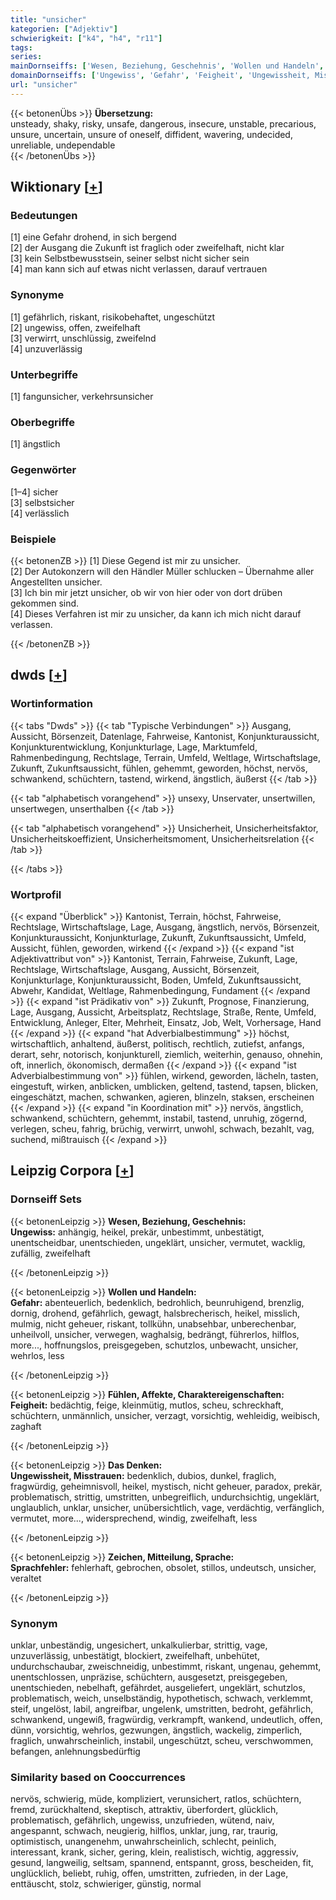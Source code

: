 ```yaml
---
title: "unsicher"
kategorien: ["Adjektiv"]
schwierigkeit: ["k4", "h4", "r11"]
tags:
series:
mainDornseiffs: ['Wesen, Beziehung, Geschehnis', 'Wollen und Handeln', 'Fühlen, Affekte, Charaktereigenschaften', 'Das Denken', 'Zeichen, Mitteilung, Sprache']
domainDornseiffs: ['Ungewiss', 'Gefahr', 'Feigheit', 'Ungewissheit, Misstrauen', 'Sprachfehler']
url: "unsicher"
---
```


{{< betonenÜbs >}}
**Übersetzung:**  
unsteady, shaky, risky, unsafe, dangerous, insecure, unstable, precarious, unsure, uncertain, unsure of oneself, diffident, wavering, undecided, unreliable, undependable  
{{< /betonenÜbs >}}

## Wiktionary [[+](https://de.wiktionary.org/wiki/unsicher)]

### Bedeutungen
[1] eine Gefahr drohend, in sich bergend  
[2] der Ausgang die Zukunft ist fraglich oder zweifelhaft, nicht klar  
[3] kein Selbstbewusstsein, seiner selbst nicht sicher sein  
[4] man kann sich auf etwas nicht verlassen, darauf vertrauen  

### Synonyme
[1] gefährlich, riskant, risikobehaftet, ungeschützt  
[2] ungewiss, offen, zweifelhaft  
[3] verwirrt, unschlüssig, zweifelnd  
[4] unzuverlässig  

### Unterbegriffe
[1] fangunsicher, verkehrsunsicher  

### Oberbegriffe
[1] ängstlich  

### Gegenwörter
[1–4] sicher  
[3] selbstsicher  
[4] verlässlich  

### Beispiele
{{< betonenZB >}}
[1] Diese Gegend ist mir zu unsicher.  
[2] Der Autokonzern will den Händler Müller schlucken – Übernahme aller Angestellten unsicher.  
[3] Ich bin mir jetzt unsicher, ob wir von hier oder von dort drüben gekommen sind.  
[4] Dieses Verfahren ist mir zu unsicher, da kann ich mich nicht darauf verlassen.  

{{< /betonenZB >}}


## dwds [[+](https://www.dwds.de/wb/unsicher)]

### Wortinformation
{{< tabs "Dwds" >}}
{{< tab "Typische Verbindungen" >}}
Ausgang, Aussicht, Börsenzeit, Datenlage, Fahrweise, Kantonist, Konjunkturaussicht, Konjunkturentwicklung, Konjunkturlage, Lage, Marktumfeld, Rahmenbedingung, Rechtslage, Terrain, Umfeld, Weltlage, Wirtschaftslage, Zukunft, Zukunftsaussicht, fühlen, gehemmt, geworden, höchst, nervös, schwankend, schüchtern, tastend, wirkend, ängstlich, äußerst
{{< /tab >}}

{{< tab "alphabetisch vorangehend" >}}
unsexy, Unservater, unsertwillen, unsertwegen, unserthalben
{{< /tab >}}

{{< tab "alphabetisch vorangehend" >}}
Unsicherheit, Unsicherheitsfaktor, Unsicherheitskoeffizient, Unsicherheitsmoment, Unsicherheitsrelation
{{< /tab >}}

{{< /tabs >}}

### Wortprofil
{{< expand "Überblick" >}} Kantonist, Terrain, höchst, Fahrweise, Rechtslage, Wirtschaftslage, Lage, Ausgang, ängstlich, nervös, Börsenzeit, Konjunkturaussicht, Konjunkturlage, Zukunft, Zukunftsaussicht, Umfeld, Aussicht, fühlen, geworden, wirkend {{< /expand >}}
{{< expand "ist Adjektivattribut von" >}} Kantonist, Terrain, Fahrweise, Zukunft, Lage, Rechtslage, Wirtschaftslage, Ausgang, Aussicht, Börsenzeit, Konjunkturlage, Konjunkturaussicht, Boden, Umfeld, Zukunftsaussicht, Abwehr, Kandidat, Weltlage, Rahmenbedingung, Fundament {{< /expand >}}
{{< expand "ist Prädikativ von" >}} Zukunft, Prognose, Finanzierung, Lage, Ausgang, Aussicht, Arbeitsplatz, Rechtslage, Straße, Rente, Umfeld, Entwicklung, Anleger, Elter, Mehrheit, Einsatz, Job, Welt, Vorhersage, Hand {{< /expand >}}
{{< expand "hat Adverbialbestimmung" >}} höchst, wirtschaftlich, anhaltend, äußerst, politisch, rechtlich, zutiefst, anfangs, derart, sehr, notorisch, konjunkturell, ziemlich, weiterhin, genauso, ohnehin, oft, innerlich, ökonomisch, dermaßen {{< /expand >}}
{{< expand "ist Adverbialbestimmung von" >}} fühlen, wirkend, geworden, lächeln, tasten, eingestuft, wirken, anblicken, umblicken, geltend, tastend, tapsen, blicken, eingeschätzt, machen, schwanken, agieren, blinzeln, staksen, erscheinen {{< /expand >}}
{{< expand "in Koordination mit" >}} nervös, ängstlich, schwankend, schüchtern, gehemmt, instabil, tastend, unruhig, zögernd, verlegen, scheu, fahrig, brüchig, verwirrt, unwohl, schwach, bezahlt, vag, suchend, mißtrauisch {{< /expand >}}

## Leipzig Corpora [[+](https://corpora.uni-leipzig.de/en/res?word=unsicher&corpusId=deu_newscrawl-public_2018)]

### Dornseiff Sets
{{< betonenLeipzig >}}
**Wesen, Beziehung, Geschehnis:**  
**Ungewiss:** anhängig, heikel, prekär, unbestimmt, unbestätigt, unentscheidbar, unentschieden, ungeklärt, unsicher, vermutet, wacklig, zufällig, zweifelhaft  

{{< /betonenLeipzig >}}


{{< betonenLeipzig >}}
**Wollen und Handeln:**  
**Gefahr:** abenteuerlich, bedenklich, bedrohlich, beunruhigend, brenzlig, dornig, drohend, gefährlich, gewagt, halsbrecherisch, heikel, misslich, mulmig, nicht geheuer, riskant, tollkühn, unabsehbar, unberechenbar, unheilvoll, unsicher, verwegen, waghalsig, bedrängt, führerlos, hilflos, more..., hoffnungslos, preisgegeben, schutzlos, unbewacht, unsicher, wehrlos, less  

{{< /betonenLeipzig >}}


{{< betonenLeipzig >}}
**Fühlen, Affekte, Charaktereigenschaften:**  
**Feigheit:** bedächtig, feige, kleinmütig, mutlos, scheu, schreckhaft, schüchtern, unmännlich, unsicher, verzagt, vorsichtig, wehleidig, weibisch, zaghaft  

{{< /betonenLeipzig >}}


{{< betonenLeipzig >}}
**Das Denken:**  
**Ungewissheit, Misstrauen:** bedenklich, dubios, dunkel, fraglich, fragwürdig, geheimnisvoll, heikel, mystisch, nicht geheuer, paradox, prekär, problematisch, strittig, umstritten, unbegreiflich, undurchsichtig, ungeklärt, unglaublich, unklar, unsicher, unübersichtlich, vage, verdächtig, verfänglich, vermutet, more..., widersprechend, windig, zweifelhaft, less  

{{< /betonenLeipzig >}}


{{< betonenLeipzig >}}
**Zeichen, Mitteilung, Sprache:**  
**Sprachfehler:** fehlerhaft, gebrochen, obsolet, stillos, undeutsch, unsicher, veraltet  

{{< /betonenLeipzig >}}

### Synonym
unklar, unbeständig, ungesichert, unkalkulierbar, strittig, vage, unzuverlässig, unbestätigt, blockiert, zweifelhaft, unbehütet, undurchschaubar, zweischneidig, unbestimmt, riskant, ungenau, gehemmt, unentschlossen, unpräzise, schüchtern, ausgesetzt, preisgegeben, unentschieden, nebelhaft, gefährdet, ausgeliefert, ungeklärt, schutzlos, problematisch, weich, unselbständig, hypothetisch, schwach, verklemmt, steif, ungelöst, labil, angreifbar, ungelenk, umstritten, bedroht, gefährlich, schwankend, ungewiß, fragwürdig, verkrampft, wankend, undeutlich, offen, dünn, vorsichtig, wehrlos, gezwungen, ängstlich, wackelig, zimperlich, fraglich, unwahrscheinlich, instabil, ungeschützt, scheu, verschwommen, befangen, anlehnungsbedürftig


### Similarity based on Cooccurrences
nervös, schwierig, müde, kompliziert, verunsichert, ratlos, schüchtern, fremd, zurückhaltend, skeptisch, attraktiv, überfordert, glücklich, problematisch, gefährlich, ungewiss, unzufrieden, wütend, naiv, angespannt, schwach, neugierig, hilflos, unklar, jung, rar, traurig, optimistisch, unangenehm, unwahrscheinlich, schlecht, peinlich, interessant, krank, sicher, gering, klein, realistisch, wichtig, aggressiv, gesund, langweilig, seltsam, spannend, entspannt, gross, bescheiden, fit, unglücklich, beliebt, ruhig, offen, umstritten, zufrieden, in der Lage, enttäuscht, stolz, schwieriger, günstig, normal

